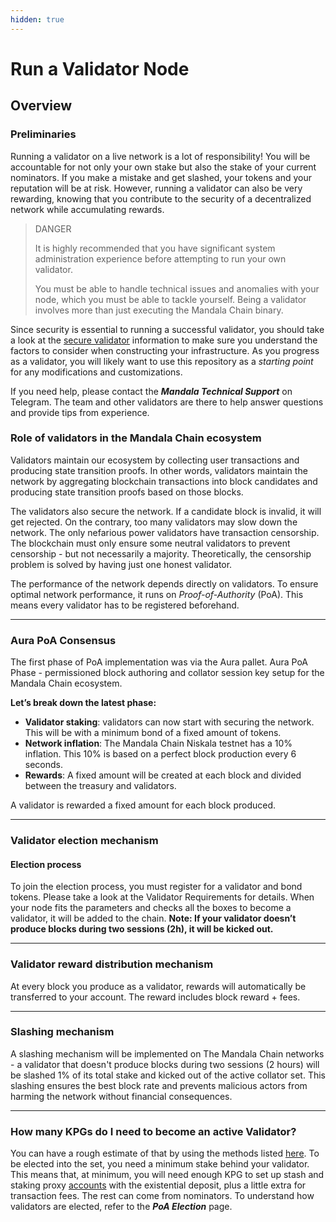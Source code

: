```yaml
---
hidden: true
---
```


# Run a Validator Node

## Overview

### Preliminaries

Running a validator on a live network is a lot of responsibility! You will be accountable for not only your own stake but also the stake of your current nominators. If you make a mistake and get slashed, your tokens and your reputation will be at risk. However, running a validator can also be very rewarding, knowing that you contribute to the security of a decentralized network while accumulating rewards.

> DANGER
>
> It is highly recommended that you have significant system administration experience before attempting to run your own validator.
>
> You must be able to handle technical issues and anomalies with your node, which you must be able to tackle yourself. Being a validator involves more than just executing the Mandala Chain binary.

Since security is essential to running a successful validator, you should take a look at the [secure validator](https://wiki.polkadot.network/docs/maintain-guides-secure-validator) information to make sure you understand the factors to consider when constructing your infrastructure. As you progress as a validator, you will likely want to use this repository as a _starting point_ for any modifications and customizations.

If you need help, please contact the _**Mandala Technical Support**_ on Telegram. The team and other validators are there to help answer questions and provide tips from experience.

### Role of validators in the Mandala Chain ecosystem[​](https://docs.mandalachain.io/docs/build/nodes/collator/learn#role-of-collators-in-the-mandala-ecosystem) <a href="#role-of-collators-in-the-mandala-ecosystem" id="role-of-collators-in-the-mandala-ecosystem"></a>

Validators maintain our ecosystem by collecting user transactions and producing state transition proofs. In other words, validators maintain the network by aggregating blockchain transactions into block candidates and producing state transition proofs based on those blocks.

The validators also secure the network. If a candidate block is invalid, it will get rejected. On the contrary, too many validators may slow down the network. The only nefarious power validators have transaction censorship. The blockchain must only ensure some neutral validators to prevent censorship - but not necessarily a majority. Theoretically, the censorship problem is solved by having just one honest validator.

The performance of the network depends directly on validators. To ensure optimal network performance, it runs on _Proof-of-Authority_ (PoA). This means every validator has to be registered beforehand.

***

### Aura PoA Consensus[​](https://docs.mandalachain.io/docs/build/nodes/collator/learn#aura-pos-consensus) <a href="#aura-pos-consensus" id="aura-pos-consensus"></a>

The first phase of PoA implementation was via the Aura pallet. Aura PoA Phase - permissioned block authoring and collator session key setup for the Mandala Chain ecosystem.&#x20;

**Let’s break down the latest phase:**

* **Validator staking**: validators can now start with securing the network. This will be with a minimum bond of a fixed amount of tokens.
* **Network inflation**: The Mandala Chain Niskala testnet has a 10% inflation. This 10% is based on a perfect block production every 6 seconds.
* **Rewards**: A fixed amount will be created at each block and divided between the treasury and validators.

A validator is rewarded a fixed amount for each block produced.

***

### Validator election mechanism[​](https://docs.mandalachain.io/docs/build/nodes/collator/learn#collator-election-mechanism) <a href="#collator-election-mechanism" id="collator-election-mechanism"></a>

#### Election process[​](https://docs.mandalachain.io/docs/build/nodes/collator/learn#election-process) <a href="#election-process" id="election-process"></a>

To join the election process, you must register for a validator and bond tokens. Please take a look at the Validator Requirements for details. When your node fits the parameters and checks all the boxes to become a validator, it will be added to the chain. **Note: If your validator doesn’t produce blocks during two sessions (2h), it will be kicked out.**

***

### Validator reward distribution mechanism[​](https://docs.mandalachain.io/docs/build/nodes/collator/learn#collator-reward-distribution-mechanism) <a href="#collator-reward-distribution-mechanism" id="collator-reward-distribution-mechanism"></a>

At every block you produce as a validator, rewards will automatically be transferred to your account. The reward includes block reward + fees.

***

### Slashing mechanism[​](https://docs.mandalachain.io/docs/build/nodes/collator/learn#slash-mechanism) <a href="#slash-mechanism" id="slash-mechanism"></a>

A slashing mechanism will be implemented on The Mandala Chain networks - a validator that doesn't produce blocks during two sessions (2 hours) will be slashed 1% of its total stake and kicked out of the active collator set. This slashing ensures the best block rate and prevents malicious actors from harming the network without financial consequences.

***

### How many KPGs do I need to become an active Validator?

You can have a rough estimate of that by using the methods listed [here](validator-requirement.md). To be elected into the set, you need a minimum stake behind your validator. This means that, at minimum, you will need enough KPG to set up stash and staking proxy [accounts](https://wiki.polkadot.network/docs/learn-cryptography) with the existential deposit, plus a little extra for transaction fees. The rest can come from nominators. To understand how validators are elected, refer to the _**PoA Election**_ page.
